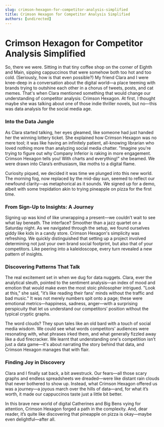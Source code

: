 ```yaml
---
slug: crimson-hexagon-for-competitor-analysis-simplified
title: Crimson Hexagon for Competitor Analysis Simplified
authors: [undirected]
---
```


# Crimson Hexagon for Competitor Analysis Simplified

So, there we were. Sitting in that tiny coffee shop on the corner of Eighth and Main, sipping cappuccinos that were somehow both too hot and too cold. (Seriously, how is that even possible?) My friend Clara and I were knee-deep in a conversation about the digital world—a place teeming with brands trying to outshine each other in a chorus of tweets, posts, and cat memes. That's when Clara mentioned something that would change our understanding of competitor analysis: Crimson Hexagon. At first, I thought maybe she was talking about one of those indie thriller novels, but no—this was data analysis for the social media age.

### Into the Data Jungle

As Clara started talking, her eyes gleamed, like someone had just handed her the winning lottery ticket. She explained how Crimson Hexagon was no mere tool; it was like having an infinitely patient, all-knowing librarian who loved nothing more than analyzing social media chatter. "Imagine you're trying to figure out why Company Inferior is raking in more engagement. Crimson Hexagon tells you! With charts and everything!" she beamed. We were drawn into Clara’s enthusiasm, like moths to a digital flame.

Curiosity piqued, we decided it was time we plunged into this new world. The morning fog, now replaced by the mid-day sun, seemed to reflect our newfound clarity—as metaphorical as it sounds. We signed up for a demo, albeit with some trepidation akin to trying pineapple on pizza for the first time.

### From Sign-Up to Insights: A Journey

Signing up was kind of like unwrapping a present—we couldn’t wait to see what lay beneath. The interface? Smoother than a jazz quartet on a Saturday night. As we navigated through the setup, we found ourselves giddy like kids in a candy store. Crimson Hexagon's simplicity was refreshing. We quickly distinguished that setting up a project involved determining not just your own brand social footprint, but also that of your competitors. Like peering into a kaleidoscope, every turn revealed a new pattern of insights.

### Discovering Patterns That Talk

The real excitement set in when we dug for data nuggets. Clara, ever the analytical sleuth, pointed to the sentiment analysis—an index of mood and emotion that would make even the most stoic philosopher intrigued. "Look at this," she said, "it’s like reading their fans' minds without the traffic and bad music." It was not merely numbers spit onto a page; these were emotional metrics—happiness, sadness, anger—with a surprising perspicuity that let us understand our competitors’ position without the typical cryptic graphs.

The word clouds? They spun tales like an old bard with a touch of social media wisdom. We could see what words competitors' audiences were resonating with, what phrases irked them, and what generally fizzled away like a dud firecracker. We learnt that understanding one's competition isn’t just a data game—it's about narrating the story behind that data, and Crimson Hexagon manages that with flair.

### Finding Joy in Discovery

Clara and I finally sat back, a bit awestruck. Our fears—all those scary graphs and endless spreadsheets we dreaded—were like distant rain clouds that never bothered to show up. Instead, what Crimson Hexagon offered us was a journey—a joyous march over the hills of data—and, for what it’s worth, it made our cappuccinos taste just a little bit better.

In this brave new world of digital Catherines and Big Bens vying for attention, Crimson Hexagon forged a path in the complexity. And, dear reader, it’s quite like discovering that pineapple on pizza is okay—maybe even delightful—after all.
